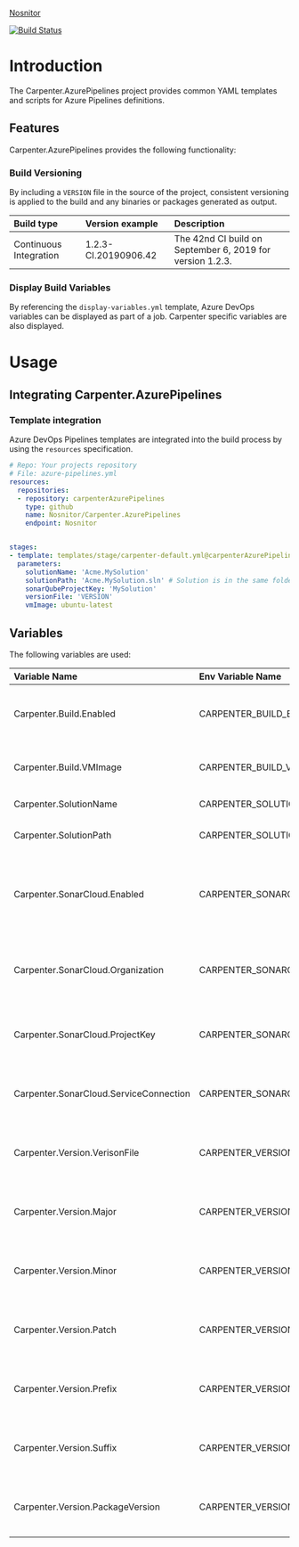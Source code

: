 [Nosnitor](https://rcsit.com)

[![Build Status](https://dev.azure.com/nosnitor/Carpenter/_apis/build/status/Nosnitor.Carpenter.AzurePipelines?branchName=master)](https://dev.azure.com/nosnitor/Carpenter/_build/latest?definitionId=61&branchName=master)

# Introduction

The Carpenter.AzurePipelines project provides common YAML templates and scripts for Azure
Pipelines definitions.

## Features
Carpenter.AzurePipelines provides the following functionality:

### Build Versioning

By including a `VERSION` file in the source of the project, consistent versioning is applied to the
build and any binaries or packages generated as output.

| Build type | Version example | Description
|:--|:--|:--|
| Continuous Integration | 1.2.3-CI.20190906.42 | The 42nd CI build on September 6, 2019 for version 1.2.3.

### Display Build Variables

By referencing the ```display-variables.yml``` template, Azure DevOps variables can be
displayed as part of a job. Carpenter specific variables are also displayed.

# Usage

## Integrating Carpenter.AzurePipelines

### Template integration

Azure DevOps Pipelines templates are integrated into the build process by using the
`resources` specification.

```YAML
# Repo: Your projects repository
# File: azure-pipelines.yml
resources:
  repositories:
  - repository: carpenterAzurePipelines
    type: github
    name: Nosnitor/Carpenter.AzurePipelines
    endpoint: Nosnitor


stages:
- template: templates/stage/carpenter-default.yml@carpenterAzurePipelines
  parameters:
    solutionName: 'Acme.MySolution'
    solutionPath: 'Acme.MySolution.sln' # Solution is in the same folder as azure-pipelines.yml
    sonarQubeProjectKey: 'MySolution'
    versionFile: 'VERSION'
    vmImage: ubuntu-latest
```

## Variables

The following variables are used:

| Variable Name | Env Variable Name | Parameter Name | Default Value | Description |
|:--|:--|:--|:--|:--|
| Carpenter.Build.Enabled | CARPENTER_BUILD_ENABLED | buildEnabled | true, if solution exists | Should the build, test and analyze job be exectued?
| Carpenter.Build.VMImage | CARPENTER_BUILD_VMIMAGE | vmImage | ubuntu-latest | The VM Image to use for build steps. |
| Carpenter.SolutionName | CARPENTER_SOLUTIONNAME | solutionName | $(Build.DefinitionName) | The name of the solution. |
| Carpenter.SolutionPath | CARPENTER_SOLUTIONPATH | solutionPath | $(Carpenter.SolutionName).sln | The path to the solution file. |
| Carpenter.SonarCloud.Enabled | CARPENTER_SONARCLOUD_ENABLED | sonarCloudEnabled | true if other values present | Are SonarCloud steps enabled for the build, test, and analyze job?
| Carpenter.SonarCloud.Organization | CARPENTER_SONARCLOUD_ORGANIZATION | sonarCloudOrganization | | The SonarCloud Organization that the project is under. |
| Carpenter.SonarCloud.ProjectKey | CARPENTER_SONARCLOUD_PROJECTKEY | sonarCloudProjectKey | | The SonarCloud project key used by the project. |
| Carpenter.SonarCloud.ServiceConnection | CARPENTER_SONARCLOUD_SERVICECONNECTION | sonarCloudServiceConnection | | The Azure DevOps SonarCloud service connection. |
| Carpenter.Version.VerisonFile | CARPENTER_VERSION_VERSIONFILE | versionFile | VERSION file in project root| The VERSION file to use for project versioning. |
| Carpenter.Version.Major | CARPENTER_VERSION_MAJOR | | | The major portion of the SemVer build version. |
| Carpenter.Version.Minor | CARPENTER_VERSION_MINOR | | | The minor portion of the SemVer build version. |
| Carpenter.Version.Patch | CARPENTER_VERSION_PATCH | | | The patch portion of the SemVer build version. |
| Carpenter.Version.Prefix | CARPENTER_VERSION_PREFIX | | {major}.{minor}.{patch} | The prefix portion of the SemVer build version. |
| Carpenter.Version.Suffix | CARPENTER_VERSION_SUFFIX | | | The suffix portion of the SemVer build version. |
| Carpenter.Version.PackageVersion | CARPENTER_VERSION_PACKAGEVERSION | | | The SemVer build version applied to packages. |